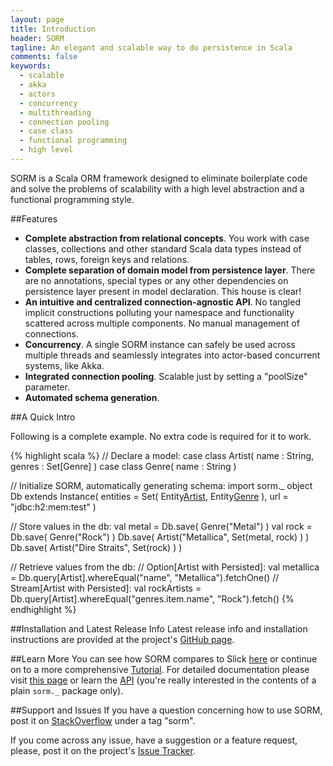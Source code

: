 ```yaml
---
layout: page
title: Introduction
header: SORM
tagline: An elegant and scalable way to do persistence in Scala 
comments: false
keywords: 
  - scalable
  - akka
  - actors
  - concurrency
  - multithreading
  - connection pooling
  - case class
  - functional programming
  - high level
---
```


SORM is a Scala ORM framework designed to eliminate boilerplate code and solve the problems of scalability with a high level abstraction and a functional programming style.

##Features

* __Complete abstraction from relational concepts__. You work with case classes, collections and other standard Scala data types instead of tables, rows, foreign keys and relations.
* __Complete separation of domain model from persistence layer__. There are no annotations, special types or any other dependencies on persistence layer present in model declaration. This house is clear!
* __An intuitive and centralized connection-agnostic API__. No tangled implicit constructions polluting your namespace and functionality scattered across multiple components. No manual management of connections.
* __Concurrency__. A single SORM instance can safely be used across multiple threads and seamlessly integrates into actor-based concurrent systems, like Akka.
* __Integrated connection pooling__. Scalable just by setting a "poolSize" parameter.
* __Automated schema generation__.

##A Quick Intro

Following is a complete example. No extra code is required for it to work.

{% highlight scala %}
// Declare a model:
case class Artist( name : String, genres : Set[Genre] )
case class Genre( name : String ) 

// Initialize SORM, automatically generating schema:
import sorm._
object Db extends Instance(
  entities = Set( Entity[Artist](), Entity[Genre]() ),
  url = "jdbc:h2:mem:test"
)

// Store values in the db:
val metal = Db.save( Genre("Metal") )
val rock = Db.save( Genre("Rock") )
Db.save( Artist("Metallica", Set(metal, rock) ) )
Db.save( Artist("Dire Straits", Set(rock) ) )

// Retrieve values from the db:
// Option[Artist with Persisted]:
val metallica = Db.query[Artist].whereEqual("name", "Metallica").fetchOne() 
// Stream[Artist with Persisted]:
val rockArtists = Db.query[Artist].whereEqual("genres.item.name", "Rock").fetch() 
{% endhighlight %}

##Installation and Latest Release Info
Latest release info and installation instructions are provided at the project's [GitHub page](https://github.com/sorm/sorm#readme).

##Learn More
You can see how SORM compares to Slick [here](/SORM-vs-Slick.html) or continue on to a more comprehensive [Tutorial](/Tutorial.html). For detailed documentation please visit [this page](/Documentation.html) or learn the [API](/api/) (you're really interested in the contents of a plain `sorm._` package only).

##Support and Issues
If you have a question concerning how to use SORM, post it on [StackOverflow](http://stackoverflow.com/questions/tagged/sorm) under a tag "sorm".

If you come across any issue, have a suggestion or a feature request, please, post it on the project's [Issue Tracker](https://github.com/sorm/sorm/issues).
